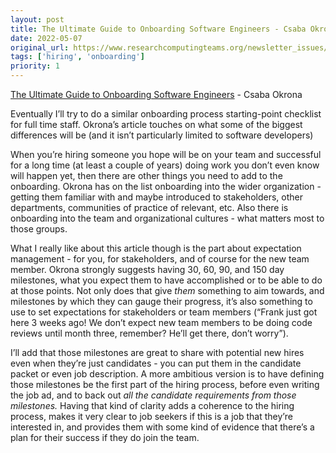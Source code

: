 ```yaml
---
layout: post
title: The Ultimate Guide to Onboarding Software Engineers - Csaba Okrona
date: 2022-05-07
original_url: https://www.researchcomputingteams.org/newsletter_issues/0121
tags: ['hiring', 'onboarding']
priority: 1
---
```


<!-- markdownlint-disable MD033 -->
<!-- markdownlint-disable MD041 -->
<!-- markdownlint-disable MD049 -->

[The Ultimate Guide to Onboarding Software Engineers](https://leadership.garden/onboarding-engineers/) - Csaba Okrona

Eventually I’ll try to do a similar onboarding process starting-point checklist for full time staff.  Okrona’s article touches on what some of the biggest differences will be (and it isn’t particularly limited to software developers)

When you’re hiring someone you hope will be on your team and successful for a long time (at least a couple of years) doing work you don’t even know will happen yet, then there are other things you need to add to the onboarding.   Okrona has on the list onboarding into the wider organization - getting them familiar with and maybe introduced to stakeholders, other departments, communities of practice of relevant, etc.  Also there is onboarding into the team and organizational cultures - what matters most to those groups.

What I really like about this article though is the part about expectation management - for you, for stakeholders, and of course for the new team member.   Okrona strongly suggests having 30, 60, 90, and 150 day milestones, what you expect them to have accomplished or to be able to do at those points.  Not only does that give *them* something to aim towards, and milestones by which they can gauge their progress, it’s also something to use to set expectations for stakeholders or team members (“Frank just got here 3 weeks ago!  We don’t expect new team members to be doing code reviews until month three, remember?  He’ll get there, don’t worry”).

I’ll add that those milestones are great to share with potential new hires even when they’re just candidates - you can put them in the candidate packet or even job description.  A more ambitious version is to have defining those milestones be the first part of the hiring process, before even writing the job ad, and to back out *all the candidate requirements from those milestones.*  Having that kind of clarity adds a coherence to the hiring process, makes it very clear to job seekers if this is a job that they’re interested in, and provides them with some kind of evidence that there’s a plan for their success if they do join the team.
